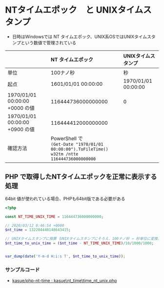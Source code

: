 NTタイムエポック　と UNIXタイムスタンプ
=======================================================

- 日時はWindowsでは NT タイムエポック、UNIX系OSではUNIXタイムスタンプという数値で管理されている



|   |NT タイムエポック|UNIXタイムスタンプ|
|:--|:--|:--|
|単位|100ナノ秒|秒|
|起点|1601/01/01 00:00:00|1970/01/01 00:00:00|
|1970/01/01 00:00:00 +0000 の値|116444736000000000|0|
|1970/01/01 00:00:00 +0900 の値|116444412000000000| |
|確認方法|PowerShell で<br>`(Get-Date "1970/01/01 00:00:00").ToFileTime()`<br> `w32tm /ntte 116444736000000000`| |


## PHP で取得したNTタイムエポックを正常に表示する処理

64bit 値が使われている場合、PHPも64bit版である必要がある


```PHP
<?php

const NT_TIME_UNIX_TIME = 116444736000000000;

// 2020/03/12 8:46:54 +0000
$nt_time = 132284440148643415;

// UNIXタイムスタンプに換算（UNIXタイムスタンプにそろえ、100ナノ秒 → 秒単位に変換）
$nt_time_to_unix_time = ($nt_time - NT_TIME_UNIX_TIME)/10/1000/1000;


var_dump(date('Y-m-d H:i:s T', $nt_time_to_unix_time));

```



### サンプルコード

- [kasue/php-nt-time : kasue\nt_time\time_nt_unix.php](https://github.com/kasue/php-nt-time/blob/master/src/time_nt_unix.php)
